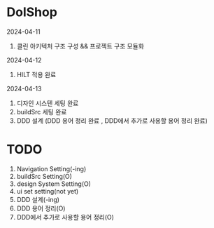 # DolShop
2024-04-11
1. 클린 아키텍처 구조 구성 && 프로젝트 구조 모듈화

2024-04-12
1. HILT 적용 완료

2024-04-13
1. 디자인 시스텐 세팅 완료
2. buildSrc 세팅 완료
3. DDD 설계 (DDD 용어 정리 완료 , DDD에서 추가로 사용할 용어 정리 완료)

# TODO
1. Navigation Setting(-ing)
2. buildSrc Setting(O)
3. design System Setting(O)
4. ui set setting(not yet)
5. DDD 설계(-ing)
6. DDD 용어 정리(O)
7. DDD에서 추가로 사용할 용어 정리(O)
